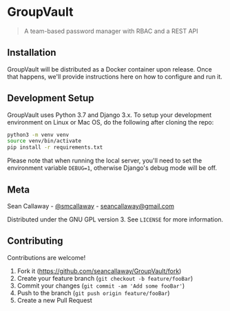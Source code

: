 # GroupVault
> A team-based password manager with RBAC and a REST API

## Installation

GroupVault will be distributed as a Docker container upon release. Once that happens, we'll provide instructions here 
on how to configure and run it.

## Development Setup

GroupVault uses Python 3.7 and Django 3.x. To setup your development environment on Linux or Mac OS, do the following
after cloning the repo:

```sh
python3 -m venv venv
source venv/bin/activate
pip install -r requirements.txt
```

Please note that when running the local server, you'll need to set the environment variable `DEBUG=1`, otherwise 
Django's debug mode will be off.

## Meta

Sean Callaway - [@smcallaway](https://twitter.com/smcallaway) - seancallaway@gmail.com

Distributed under the GNU GPL version 3. See ``LICENSE`` for more information.

## Contributing

Contributions are welcome!

1. Fork it (<https://github.com/seancallaway/GroupVault/fork>)
2. Create your feature branch (`git checkout -b feature/fooBar`)
3. Commit your changes (`git commit -am 'Add some fooBar'`)
4. Push to the branch (`git push origin feature/fooBar`)
5. Create a new Pull Request

